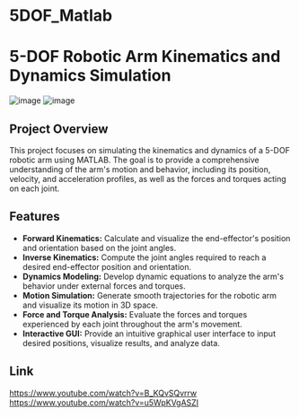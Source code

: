 # 5DOF_Matlab

# 5-DOF Robotic Arm Kinematics and Dynamics Simulation

![image](https://github.com/Minhquan0131/5DOF_Matlab/assets/103799755/57e95c5a-6a71-45dc-a50c-29faeccb38a9)
![image](https://github.com/Minhquan0131/5DOF_Matlab/assets/103799755/2e92307f-66b4-4cdb-8932-82982953d817)



## Project Overview

This project focuses on simulating the kinematics and dynamics of a 5-DOF robotic arm using MATLAB. The goal is to provide a comprehensive understanding of the arm's motion and behavior, including its position, velocity, and acceleration profiles, as well as the forces and torques acting on each joint.

## Features

- **Forward Kinematics:** Calculate and visualize the end-effector's position and orientation based on the joint angles.
- **Inverse Kinematics:** Compute the joint angles required to reach a desired end-effector position and orientation.
- **Dynamics Modeling:** Develop dynamic equations to analyze the arm's behavior under external forces and torques.
- **Motion Simulation:** Generate smooth trajectories for the robotic arm and visualize its motion in 3D space.
- **Force and Torque Analysis:** Evaluate the forces and torques experienced by each joint throughout the arm's movement.
- **Interactive GUI:** Provide an intuitive graphical user interface to input desired positions, visualize results, and analyze data.

## Link
https://www.youtube.com/watch?v=B_KQvSQvrrw
https://www.youtube.com/watch?v=u5WpKVgASZI


